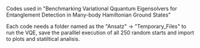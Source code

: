 Codes used in "Benchmarking Variational Qquantum Eigensolvers for Entanglement Detection in Many-body Hamiltonian Ground States"

Each code needs a folder named as the "Ansatz" -> "Temporary_Files" to run the VQE, save the paralllel execution of all 250 random starts and import to plots and statiltical analisis. 
